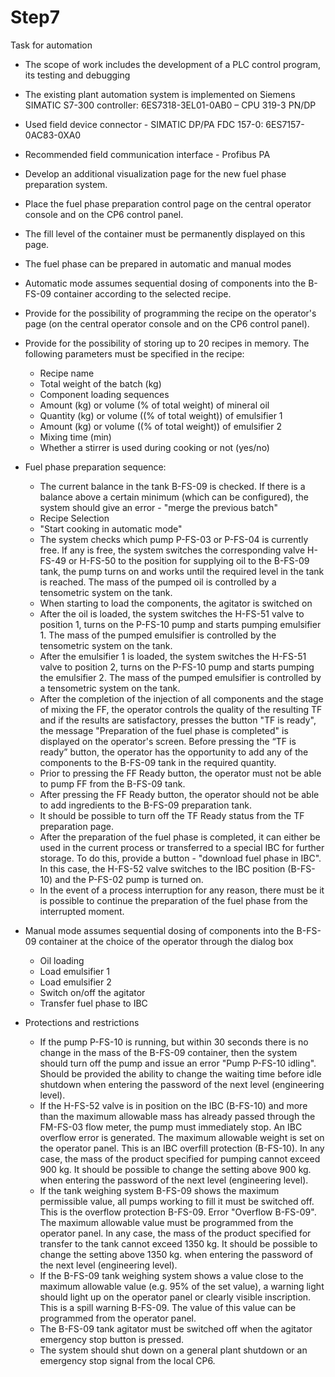 # Step7
Task for automation

- The scope of work includes the development of a PLC control program, its testing and debugging
- The existing plant automation system is implemented on Siemens SIMATIC S7-300 controller: 6ES7318-3EL01-0AB0 – CPU 319-3 PN/DP
- Used field device connector - SIMATIC DP/PA FDC 157-0: 6ES7157-0AC83-0XA0
- Recommended field communication interface - Profibus PA
- Develop an additional visualization page for the new fuel phase preparation system.
- Place the fuel phase preparation control page on the central operator console and on the CP6 control panel.
- The fill level of the container must be permanently displayed on this page.
- The fuel phase can be prepared in automatic and manual modes
- Automatic mode assumes sequential dosing of components into the B-FS-09 container according to the selected recipe.
- Provide for the possibility of programming the recipe on the operator's page (on the central operator console and on the CP6 control panel).

- Provide for the possibility of storing up to 20 recipes in memory. The following parameters must be specified in the recipe:
    - Recipe name
    - Total weight of the batch (kg)
    - Component loading sequences
    - Amount (kg) or volume (% of total weight) of mineral oil
    - Quantity (kg) or volume ((% of total weight)) of emulsifier 1
    - Amount (kg) or volume ((% of total weight)) of emulsifier 2
    - Mixing time (min)
    - Whether a stirrer is used during cooking or not (yes/no)

- Fuel phase preparation sequence:
    - The current balance in the tank B-FS-09 is checked. If there is a balance above a certain minimum (which can be configured), the system should give an error - "merge the previous batch"
    - Recipe Selection
    - "Start cooking in automatic mode"
    - The system checks which pump P-FS-03 or P-FS-04 is currently free. If any is free, the system switches the corresponding valve H-FS-49 or H-FS-50 to the position for supplying oil to the B-FS-09 tank, the pump turns on and works until the required level in the tank is reached. The mass of the pumped oil is controlled by a tensometric system on the tank.
    - When starting to load the components, the agitator is switched on
    - After the oil is loaded, the system switches the H-FS-51 valve to position 1, turns on the P-FS-10 pump and starts pumping emulsifier 1. The mass of the pumped emulsifier is controlled by the tensometric system on the tank.
    - After the emulsifier 1 is loaded, the system switches the H-FS-51 valve to position 2, turns on the P-FS-10 pump and starts pumping the emulsifier 2. The mass of the pumped emulsifier is controlled by a tensometric system on the tank.
    - After the completion of the injection of all components and the stage of mixing the FF, the operator controls the quality of the resulting TF and if the results are satisfactory, presses the button "TF is ready", the message "Preparation of the fuel phase is completed" is displayed on the operator's screen. Before pressing the “TF is ready” button, the operator has the opportunity to add any of the components to the B-FS-09 tank in the required quantity.
    - Prior to pressing the FF Ready button, the operator must not be able to pump FF from the B-FS-09 tank.
    - After pressing the FF Ready button, the operator should not be able to add ingredients to the B-FS-09 preparation tank.
    - It should be possible to turn off the TF Ready status from the TF preparation page.
    - After the preparation of the fuel phase is completed, it can either be used in the current process or transferred to a special IBC for further storage. To do this, provide a button - "download fuel phase in IBC". In this case, the H-FS-52 valve switches to the IBC position (B-FS-10) and the P-FS-02 pump is turned on.
    - In the event of a process interruption for any reason, there must be it is possible to continue the preparation of the fuel phase from the interrupted moment.

- Manual mode assumes sequential dosing of components into the B-FS-09 container at the choice of the operator through the dialog box
    - Oil loading
    - Load emulsifier 1
    - Load emulsifier 2
    - Switch on/off the agitator
    - Transfer fuel phase to IBC

- Protections and restrictions
    - If the pump P-FS-10 is running, but within 30 seconds there is no change in the mass of the B-FS-09 container, then the system should turn off the pump and issue an error "Pump P-FS-10 idling". Should be provided the ability to change the waiting time before idle shutdown when entering the password of the next level (engineering level).
    - If the H-FS-52 valve is in position on the IBC (B-FS-10) and more than the maximum allowable mass has already passed through the FM-FS-03 flow meter, the pump must immediately stop. An IBC overflow error is generated. The maximum allowable weight is set on the operator panel. This is an IBC overfill protection (B-FS-10). In any case, the mass of the product specified for pumping cannot exceed 900 kg. It should be possible to change the setting above 900 kg. when entering the password of the next level (engineering level).
    - If the tank weighing system B-FS-09 shows the maximum permissible value, all pumps working to fill it must be switched off. This is the overflow protection B-FS-09. Error "Overflow B-FS-09". The maximum allowable value must be programmed from the operator panel. In any case, the mass of the product specified for transfer to the tank cannot exceed 1350 kg. It should be possible to change the setting above 1350 kg. when entering the password of the next level (engineering level).
    - If the B-FS-09 tank weighing system shows a value close to the maximum allowable value (e.g. 95% of the set value), a warning light should light up on the operator panel or clearly visible inscription. This is a spill warning B-FS-09. The value of this value can be programmed from the operator panel.
    - The B-FS-09 tank agitator must be switched off when the agitator emergency stop button is pressed.
    - The system should shut down on a general plant shutdown or an emergency stop signal from the local CP6.
